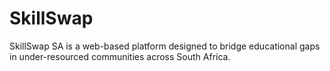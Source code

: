 # SkillSwap
SkillSwap SA is a web-based platform designed to bridge educational gaps in under-resourced communities across South Africa.
